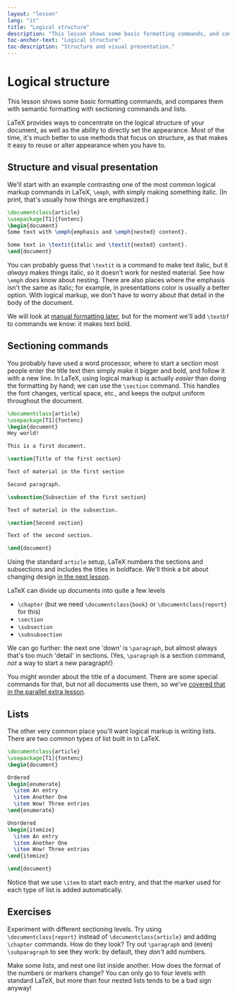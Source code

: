 ```yaml
---
layout: "lesson"
lang: "it"
title: "Logical structure"
description: "This lesson shows some basic formatting commands, and compares them with semantic formatting with sectioning commands and lists."
toc-anchor-text: "Logical structure"
toc-description: "Structure and visual presentation."
---
```


# Logical structure

<span
  class="summary">This lesson shows some basic formatting commands, and compares them with semantic formatting with sectioning commands and lists.</span>

LaTeX provides ways to concentrate on the logical structure of your document, as well as the
ability to directly set the appearance. Most of the time, it's much better to use
methods that focus on structure, as that makes it easy to reuse or alter
appearance when you have to.

## Structure and visual presentation

We'll start with an example contrasting one of the most common logical markup
commands in LaTeX, `\emph`, with simply making something italic. (In print,
that's usually how things are emphasized.)

```latex
\documentclass{article}
\usepackage[T1]{fontenc}
\begin{document}
Some text with \emph{emphasis and \emph{nested} content}.

Some text in \textit{italic and \textit{nested} content}.
\end{document}
```

You can probably guess that `\textit` is a command to make text italic, but it
_always_ makes things italic, so it doesn't work for nested material. See how
`\emph` _does_ know about nesting. There are also places where the emphasis
isn't the same as italic; for example, in presentations color is usually a better
option. With logical markup, we don't have to worry about that detail in the
body of the document.

We will look at [manual formatting later](lesson-11), but for the moment we'll
add `\textbf` to commands we know: it makes text bold.

## Sectioning commands

You probably have used a word processor, where  to start a section most people
enter the title text then simply make it bigger and bold, and follow it with a
new line. In LaTeX, using logical markup is actually _easier_ than doing the
formatting by hand; we can use the `\section` command. This handles the font
changes, vertical space, etc., and keeps the output uniform throughout the
document.

```latex
\documentclass{article}
\usepackage[T1]{fontenc}
\begin{document}
Hey world!

This is a first document.

\section{Title of the first section}

Text of material in the first section

Second paragraph.

\subsection{Subsection of the first section}

Text of material in the subsection.

\section{Second section}

Text of the second section.

\end{document}
```

Using the standard `article` setup, LaTeX numbers the sections and subsections
and includes the titles in boldface. We'll think a bit about changing design [in
the next lesson](lesson-05).

LaTeX can divide up documents into quite a few levels

- `\chapter` (but we need `\documentclass{book}` or
  `\documentclass{report}` for this)
- `\section`
- `\subsection`
- `\subsubsection`

We can go further: the next one 'down' is `\paragraph`, but almost always that's
too much 'detail' in sections. (Yes, `\paragraph` is a section command, _not_ a
way to start a new paragraph!)

You might wonder about the title of a document. There are some special
commands for that, but not all documents use them, so we've
[covered that in the parallel extra lesson](more-04).

## Lists

The other very common place you'll want logical markup is writing lists.
There are two common types of list built in to LaTeX.

```latex
\documentclass{article}
\usepackage[T1]{fontenc}
\begin{document}

Ordered
\begin{enumerate}
  \item An entry
  \item Another One
  \item Wow! Three entries
\end{enumerate}

Unordered
\begin{itemize}
  \item An entry
  \item Another One
  \item Wow! Three entries
\end{itemize}

\end{document}
```

Notice that we use `\item` to start each entry, and that the marker used  for
each type of list is added automatically.

## Exercises

Experiment with different sectioning levels. Try using `\documentclass{report}`
instead of `\documentclass{article}` and adding `\chapter` commands. How
do they look? Try out `\paragraph` and (even) `\subparagraph` to see they work:
by default, they _don't_ add numbers.

Make some lists, and nest one list inside another. How does the format of the
numbers or markers change? You can only go to four levels with standard LaTeX,
but more than four nested lists tends to be a bad sign anyway!
